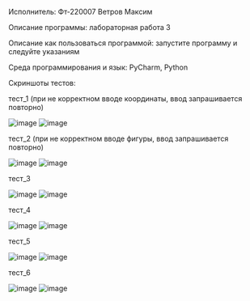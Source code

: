 Исполнитель: Фт-220007 Ветров Максим

Описание программы: лабораторная работа 3

Описание как пользоваться программой: запустите программу и следуйте указаниям

Среда программирования и язык: PyCharm, Python

Скриншоты тестов:

тест_1 (при не корректном вводе координаты, ввод запрашивается повторно)

![image](https://github.com/ciigann/chess/assets/146112930/40651e7a-a5b7-4031-84fd-a264e3c1d031)
![image](https://github.com/ciigann/chess/assets/146112930/68640707-ae8d-430f-ac06-dac68d4cb893)

тест_2 (при не корректном вводе фигуры, ввод запрашивается повторно)

![image](https://github.com/ciigann/chess/assets/146112930/d1683452-dab5-4a99-a958-866ac2a3c7f7)
![image](https://github.com/ciigann/chess/assets/146112930/a945ca29-ef4c-43f0-bc9a-e19f45e9de48)

тест_3

![image](https://github.com/ciigann/chess/assets/146112930/8c022f55-67e2-4cc0-b7a9-e02b38076118)
![image](https://github.com/ciigann/chess/assets/146112930/ea980436-c12b-473a-a79b-30cb8fc5796e)

тест_4

![image](https://github.com/ciigann/chess/assets/146112930/495a3799-bb01-4c07-a796-8cd48d990c72)
![image](https://github.com/ciigann/chess/assets/146112930/3e1ef886-f741-4f84-aded-9a9a7848850f)

тест_5

![image](https://github.com/ciigann/chess/assets/146112930/7eefae48-7ac1-4988-92a9-84d287236b59)
![image](https://github.com/ciigann/chess/assets/146112930/b1691d0d-f2cb-41eb-9bf0-8084398b9bb0)

тест_6

![image](https://github.com/ciigann/chess/assets/146112930/aa00657a-6f83-4c23-abc1-470f16cbe3bd)
![image](https://github.com/ciigann/chess/assets/146112930/be4e0d2d-9a0f-4973-ae88-3e666ae4d91f)













